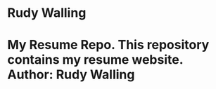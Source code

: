 # Rudy Walling
# My Resume Repo. This repository contains my resume website. **Author**: Rudy Walling
